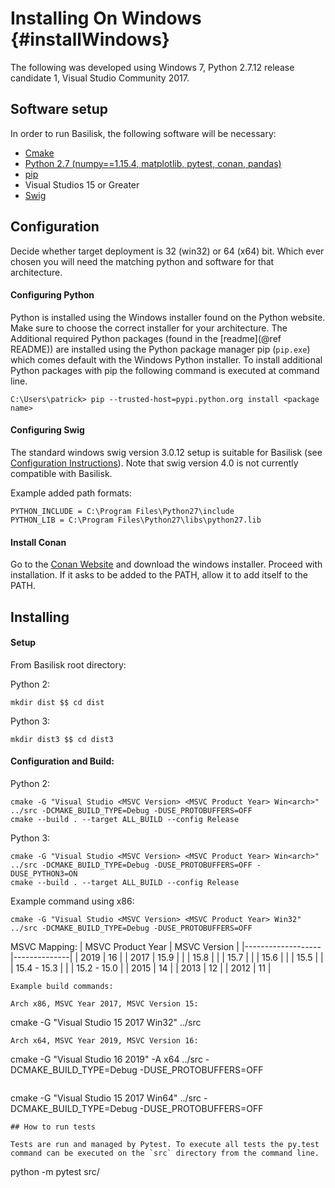 # Installing On Windows {#installWindows}

The following was developed using Windows 7, Python 2.7.12 release candidate 1, Visual Studio Community 2017.

## Software setup

In order to run Basilisk, the following software will be necessary:

* [Cmake](https://cmake.org/)
* [Python 2.7 (numpy==1.15.4, matplotlib, pytest, conan, pandas)](https://www.python.org/downloads/windows/)
* [pip](https://pip.pypa.io/en/stable/installing/)
* Visual Studios 15 or Greater
* [Swig](http://www.swig.org/download.html)



## Configuration
Decide whether target deployment is 32 (win32) or 64 (x64) bit. Which ever chosen you will need the matching python and software for that architecture.

#### Configuring Python

Python is installed using the Windows installer found on the Python website. Make sure to choose the correct installer for your architecture. The Additional required Python packages (found in the [readme](@ref README)) are installed using the Python package manager pip (`pip.exe`) which comes default with the Windows Python installer. To install additional Python packages with pip the following command is executed at command line.

```
C:\Users\patrick> pip --trusted-host=pypi.python.org install <package name>
```


#### Configuring Swig

The standard windows swig version 3.0.12 setup is suitable for Basilisk (see [Configuration Instructions](http://www.swig.org/Doc1.3/Windows.html#Windows_swig_exe)).  Note that swig version 4.0 is not currently compatible with Basilisk.

Example added path formats:

```
PYTHON_INCLUDE = C:\Program Files\Python27\include 
PYTHON_LIB = C:\Program Files\Python27\libs\python27.lib
```

#### Install Conan
Go to the [Conan Website](https://conan.io/downloads.html) and download the windows installer. Proceed with installation. If it asks to be added to the PATH, allow it to add itself to the PATH.

## Installing

#### Setup
From Basilisk root directory: 

Python 2:
```
mkdir dist $$ cd dist
```
Python 3:
```
mkdir dist3 $$ cd dist3
```
#### Configuration and Build: 

Python 2:
```
cmake -G "Visual Studio <MSVC Version> <MSVC Product Year> Win<arch>" ../src -DCMAKE_BUILD_TYPE=Debug -DUSE_PROTOBUFFERS=OFF
cmake --build . --target ALL_BUILD --config Release
```
Python 3: 
```
cmake -G "Visual Studio <MSVC Version> <MSVC Product Year> Win<arch>" ../src -DCMAKE_BUILD_TYPE=Debug -DUSE_PROTOBUFFERS=OFF -DUSE_PYTHON3=ON
cmake --build . --target ALL_BUILD --config Release
```
Example command using x86:
```
cmake -G "Visual Studio <MSVC Version> <MSVC Product Year> Win32" ../src -DCMAKE_BUILD_TYPE=Debug -DUSE_PROTOBUFFERS=OFF
```

MSVC Mapping:
| MSVC Product Year | MSVC Version |
|-------------------|--------------|
| 2019              | 16           |
| 2017              | 15.9         |
|                   | 15.8         |
|                   | 15.7         |
|                   | 15.6         |
|                   | 15.5         |
|                   | 15.4 - 15.3  |
|                   | 15.2 - 15.0  |
| 2015              | 14           |
| 2013              | 12           |
| 2012              | 11           |
```
Example build commands:  
  
Arch x86, MSVC Year 2017, MSVC Version 15:
```
cmake -G "Visual Studio 15 2017 Win32" ../src
```
Arch x64, MSVC Year 2019, MSVC Version 16:
```
cmake -G "Visual Studio 16 2019" -A x64 ../src -DCMAKE_BUILD_TYPE=Debug -DUSE_PROTOBUFFERS=OFF
```
```
cmake -G "Visual Studio 15 2017 Win64" ../src -DCMAKE_BUILD_TYPE=Debug -DUSE_PROTOBUFFERS=OFF
```
## How to run tests

Tests are run and managed by Pytest. To execute all tests the py.test command can be executed on the `src` directory from the command line. 
```
python -m pytest src/ 
```
